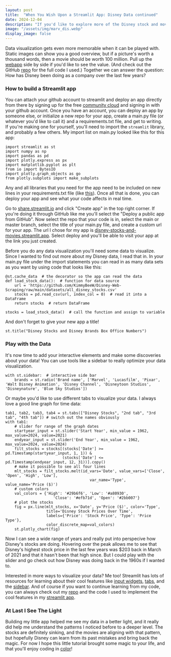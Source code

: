 ```yaml
---
layout: post
title:  "When You Wish Upon a Streamlit App: Disney Data continued"
date: 2024-12-04
description: "If you'd like to explore more of the Disney stock and movie data I scraped before, I've got just the app for you. Let's explore how interactive tools like Streamlit allow you to get a better picture for data visualization."
image: "/assets/img/marv_dis.webp"
display_image: false
---
```

<p class="intro"><span class="dropcap">D</span>ata visualization gets even more memorable when it can be played with. Static images can show you a good overview, but if a picture's worth a thousand words, then a movie should be worth 100 million. Pull up the <a href = 'https://disney-stocks-and-movies.streamlit.app/'>webapp</a> side by side if you'd like to see the value. (And check out the GitHub <a href = 'https://github.com/KimmyBeeW/streamlit-disney-datavis/'>repo</a> for the full code I used.) Together we can answer the question: How has Disney been doing as a company over the last few years?</p> 


### How to build a Streamlit app
You can attach your github account to streamlit and deploy an app directly from there by signing up for the free [community cloud](https://streamlit.io/cloud) and signing in with your github account. Once you have an account, you can deploy an app by someone else, or initialize a new repo for your app, create a main.py file (or whatever you'd like to call it) and a requirements.txt file, and get to writing. If you're making one for yourself, you'll need to import the ```streamlit``` library, and probably a few others. My import list on main.py looked like this for this app:

```
import streamlit as st
import numpy as np
import pandas as pd
import plotly.express as px
import matplotlib.pyplot as plt
from io import BytesIO
import plotly.graph_objects as go
from plotly.subplots import make_subplots
```
Any and all libraries that you need for the app need to be included on new lines in your requirements.txt file (like [this](https://github.com/KimmyBeeW/streamlit-disney-datavis/blob/main/requirements.txt)). Once all that is done, you can deploy your app and see what your code affects in real time.

Go to [share.streamlit.io](https://share.streamlit.io/) and click "Create app" in the top right corner. If you're doing it through GitHub like me you'll select the "Deploy a public app from GitHub". Now select the repo that your code is in, select the main or master branch, select the title of your main.py file, and create a custom url for your app. The url I chose for my app is [disney-stocks-and-movies.streamlit.app](https://disney-stocks-and-movies.streamlit.app/). Select deploy and you'll be able to visit your app at the link you just created.
<img src="{{site.url}}/{{site.baseurl}}/assets/img/streamlit-createapp.png" alt="" class="center"/>

Before you do any data visualization you'll need some data to visualize. Since I wanted to find out more about my Disney data, I read that in. In your main.py file under the import statements you can read in as many data sets as you want by using code that looks like this:
```
@st.cache_data  # the decorator so the app can read the data
def load_stock_data():  # function for data source
    url = 'https://github.com/KimmyBeeW/Disney-Web-Scraping/raw/main/datasets/all_disney_stocks.csv'
    stocks = pd.read_csv(url, index_col = 0)  # read it into a DataFrame
    return stocks  # return DataFrame

stocks = load_stock_data()  # call the function and assign to variable
```

And don't forget to give your new app a title!
```
st.title("Disney Stocks and Disney Brands Box Office Numbers")
```


### Play with the Data
It's now time to add your interactive elements and make some discoveries about your data! You can use tools like a sidebar to really optimize your data visualization.
```
with st.sidebar:  # interactive side bar
    brands = st.radio('Brand name', ['Marvel', 'Lucasfilm', 'Pixar', 'Walt Disney Animation', 'Disney Channel', 'Disneytoon Studios', 'Disneynature', 'Blue Sky Studios'])

```

Or maybe you'd like to use different tabs to visualize your data. I always love a good line graph for time data:
```
tab1, tab2, tab3, tab4 = st.tabs(["Disney Stocks", "2nd tab", "3rd tab", "4th tab"]) # switch out the names obviously
with tab1:
    # slider for range of the graph dates
    startyear_input = st.slider('Start Year', min_value = 1962, max_value=2024, value=2021)
    endyear_input = st.slider('End Year', min_value = 1962, max_value=2024, value=2024)
    filt_stocks = stocks[(stocks['Date'] >= pd.Timestamp(startyear_input, 1, 1)) & 
                         (stocks['Date'] <= pd.Timestamp(endyear_input, 12, 31))].copy()
    # make it possible to see all four lines
    mlt_stocks = filt_stocks.melt(id_vars='Date', value_vars=['Close', 'Open', 'High', 'Low'], 
                                     var_name='Type', value_name='Price ($)')
    # custom colors
    val_colors = {'High': '#29b6f6', 'Low': '#a80930',
                     'Close': '#efb71d', 'Open': '#2bb007'}
    # plot the stocks
    fig = px.line(mlt_stocks, x='Date', y='Price ($)', color='Type',
                  title='Disney Stock Prices Over Time',
                  labels={'Price': 'Stock Price', 'Type': 'Price Type'},
                  color_discrete_map=val_colors)
    st.plotly_chart(fig)
```
Now I can see a wide range of years and really put into perspecive how Disney's stocks are doing. Hovering over the peak allows me to see that Disney's highest stock price in the last few years was $203 back in March of 2021 and that it hasn't been that high since. But I could play with the slider and go check out how Disney was doing back in the 1960s if I wanted to.
<img src="{{site.url}}/{{site.baseurl}}/assets/img/stmlt-linegraph.png" alt="" class="center"/>

Interested in more ways to visualize your data? Me too! Streamlit has lots of resources for learning about their cool features like [input widgets](https://docs.streamlit.io/develop/api-reference/widgets), [tabs](https://docs.streamlit.io/develop/api-reference/layout/st.tabs), and the [sidebar](https://docs.streamlit.io/develop/api-reference/layout/st.sidebar). And of course if you want to continue learning from my code, you can always check out my [repo](https://github.com/KimmyBeeW/streamlit-disney-datavis) and the code I used to implement the cool features in my [streamlit app](https://disney-stocks-and-movies.streamlit.app/).

### At Last I See The Light
Building my little app helped me see my data in a better light, and it really did help me understand the patterns I noticed before to a deeper level. The stocks are definitely sinking, and the movies are aligning with that pattern, but hopefully Disney can learn from its past mistakes and bring back the magic. For now I hope this little tutorial brought some magic to your life, and that you'll enjoy coding in [color](https://htmlcolorcodes.com/color-picker/)!


